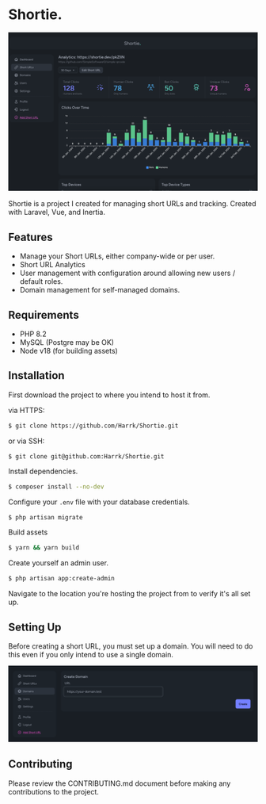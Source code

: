 # Shortie.
![img.webp](img.webp)

Shortie is a project I created for managing short URLs and tracking.
Created with Laravel, Vue, and Inertia.

## Features
* Manage your Short URLs, either company-wide or per user.
* Short URL Analytics
* User management with configuration around allowing new users / default roles.
* Domain management for self-managed domains.

## Requirements
* PHP 8.2
* MySQL (Postgre may be OK)
* Node v18 (for building assets)

## Installation
First download the project to where you intend to host it from.

via HTTPS:
```bash
$ git clone https://github.com/Harrk/Shortie.git
```

or via SSH:
```
$ git clone git@github.com:Harrk/Shortie.git
```

Install dependencies.
```bash
$ composer install --no-dev
```

Configure your `.env` file with your database credentials.
```bash
$ php artisan migrate
```

Build assets
```bash
$ yarn && yarn build
```

Create yourself an admin user.
```bash
$ php artisan app:create-admin
```

Navigate to the location you're hosting the project from to verify it's all set up.

## Setting Up
Before creating a short URL, you must set up a domain. You will need to do
this even if you only intend to use a single domain.

![img-setup.png](img-setup.png)

## Contributing
Please review the CONTRIBUTING.md document before making any contributions
to the project.
